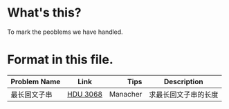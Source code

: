 # What's this?

To mark the peoblems we have handled.


# Format in this file.

| Problem Name | Link | Tips | Description |
| - | :-: | -: | - |
| 最长回文子串 | [HDU 3068](http://acm.hdu.edu.cn/showproblem.php?pid=3068) | Manacher | 求最长回文子串的长度 | 
